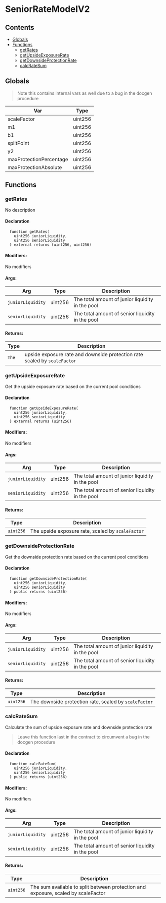 # SeniorRateModelV2





## Contents
<!-- START doctoc generated TOC please keep comment here to allow auto update -->
<!-- DON'T EDIT THIS SECTION, INSTEAD RE-RUN doctoc TO UPDATE -->

- [Globals](#globals)
- [Functions](#functions)
  - [getRates](#getrates)
  - [getUpsideExposureRate](#getupsideexposurerate)
  - [getDownsideProtectionRate](#getdownsideprotectionrate)
  - [calcRateSum](#calcratesum)

<!-- END doctoc generated TOC please keep comment here to allow auto update -->

## Globals

> Note this contains internal vars as well due to a bug in the docgen procedure

| Var | Type |
| --- | --- |
| scaleFactor | uint256 |
| m1 | uint256 |
| b1 | uint256 |
| splitPoint | uint256 |
| y2 | uint256 |
| maxProtectionPercentage | uint256 |
| maxProtectionAbsolute | uint256 |



## Functions

### getRates
No description


#### Declaration
```solidity
  function getRates(
    uint256 juniorLiquidity,
    uint256 seniorLiquidity
  ) external returns (uint256, uint256)
```

#### Modifiers:
No modifiers

#### Args:
| Arg | Type | Description |
| --- | --- | --- |
|`juniorLiquidity` | uint256 | The total amount of junior liquidity in the pool
|`seniorLiquidity` | uint256 | The total amount of senior liquidity in the pool

#### Returns:
| Type | Description |
| --- | --- |
|`The` | upside exposure rate and downside protection rate scaled by `scaleFactor`
### getUpsideExposureRate
Get the upside exposure rate based on the current pool conditions



#### Declaration
```solidity
  function getUpsideExposureRate(
    uint256 juniorLiquidity,
    uint256 seniorLiquidity
  ) external returns (uint256)
```

#### Modifiers:
No modifiers

#### Args:
| Arg | Type | Description |
| --- | --- | --- |
|`juniorLiquidity` | uint256 | The total amount of junior liquidity in the pool
|`seniorLiquidity` | uint256 | The total amount of senior liquidity in the pool

#### Returns:
| Type | Description |
| --- | --- |
|`uint256` | The upside exposure rate, scaled by `scaleFactor`
### getDownsideProtectionRate
Get the downside protection rate based on the current pool conditions



#### Declaration
```solidity
  function getDownsideProtectionRate(
    uint256 juniorLiquidity,
    uint256 seniorLiquidity
  ) public returns (uint256)
```

#### Modifiers:
No modifiers

#### Args:
| Arg | Type | Description |
| --- | --- | --- |
|`juniorLiquidity` | uint256 | The total amount of junior liquidity in the pool
|`seniorLiquidity` | uint256 | The total amount of senior liquidity in the pool

#### Returns:
| Type | Description |
| --- | --- |
|`uint256` | The downside protection rate, scaled by `scaleFactor`
### calcRateSum
Calculate the sum of upside exposure rate and downside protection rate

> Leave this function last in the contract to circumvent a bug in the docgen procedure

#### Declaration
```solidity
  function calcRateSum(
    uint256 juniorLiquidity,
    uint256 seniorLiquidity
  ) public returns (uint256)
```

#### Modifiers:
No modifiers

#### Args:
| Arg | Type | Description |
| --- | --- | --- |
|`juniorLiquidity` | uint256 | The total amount of junior liquidity in the pool
|`seniorLiquidity` | uint256 | The total amount of senior liquidity in the pool

#### Returns:
| Type | Description |
| --- | --- |
|`uint256` | The sum available to split between protection and exposure, scaled by scaleFactor




